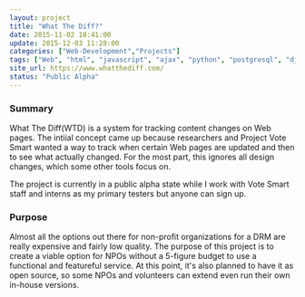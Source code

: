 ```yaml
---
layout: project
title: "What The Diff?"
date: 2015-11-02 10:41:00
update: 2015-12-03 11:28:00
categories: ["Web-Development","Projects"]
tags: ["Web", "html", "javascript", "ajax", "python", "postgresql", "django"]
site_url: https://www.whatthediff.com/
status: "Public Alpha"
---
```


### Summary

What The Diff(WTD) is a system for tracking content changes on Web pages.  The intiial concept came up because researchers and Project Vote Smart wanted a way to track when certain Web pages are updated and then to see what actually changed.  For the most part, this ignores all design changes, which some other tools focus on.  

The project is currently in a public alpha state while I work with Vote Smart staff and interns as my primary testers but anyone can sign up.

### Purpose

Almost all the options out there for non-profit organizations for a DRM are really expensive and fairly low quality.  The purpose of this project is to create a viable option for NPOs without a 5-figure budget to use a functional and featureful service.  At this point, it's also planned to have it as open source, so some NPOs and volunteers can extend even run their own in-house versions.